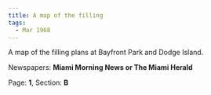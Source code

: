 ```yaml
---  
title: A map of the filling  
tags:  
  - Mar 1968  
---  
```

  
A map of the filling plans at Bayfront Park and Dodge Island.  
  
Newspapers: **Miami Morning News or The Miami Herald**  
  
Page: **1**, Section: **B** 
